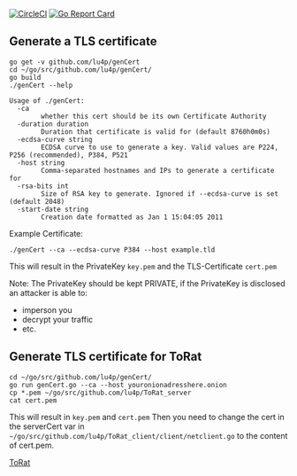 [![CircleCI](https://circleci.com/gh/lu4p/genCert.svg?style=svg)](https://circleci.com/gh/lu4p/genCert)
[![Go Report Card](https://goreportcard.com/badge/github.com/lu4p/genCert)](https://goreportcard.com/report/github.com/lu4p/genCert)
## Generate a TLS certificate
```
go get -v github.com/lu4p/genCert
cd ~/go/src/github.com/lu4p/genCert/
go build
./genCert --help
```
```
Usage of ./genCert:
  -ca
    	whether this cert should be its own Certificate Authority
  -duration duration
    	Duration that certificate is valid for (default 8760h0m0s)
  -ecdsa-curve string
    	ECDSA curve to use to generate a key. Valid values are P224, P256 (recommended), P384, P521
  -host string
    	Comma-separated hostnames and IPs to generate a certificate for
  -rsa-bits int
    	Size of RSA key to generate. Ignored if --ecdsa-curve is set (default 2048)
  -start-date string
    	Creation date formatted as Jan 1 15:04:05 2011
```
Example Certificate:
```
./genCert --ca --ecdsa-curve P384 --host example.tld
```
This will result in the PrivateKey ```key.pem``` and the TLS-Certificate ```cert.pem```

Note: The PrivateKey should be kept PRIVATE, if the PrivateKey is disclosed an attacker is able to:
- imperson you 
- decrypt your traffic
- etc.

## Generate TLS certificate for ToRat
```
cd ~/go/src/github.com/lu4p/genCert/
go run genCert.go --ca --host youronionadresshere.onion
cp *.pem ~/go/src/github.com/lu4p/ToRat_server
cat cert.pem
```
This will result in ```key.pem``` and ```cert.pem```
Then you need to change the cert in the serverCert var in ```~/go/src/github.com/lu4p/ToRat_client/client/netclient.go``` to the content of cert.pem.

[ToRat](https://github.com/lu4p/ToRat)
